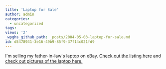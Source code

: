 ```yaml
---
title: 'Laptop for Sale'
author: admin
categories:
  - uncategorized
tags: 
views: '2'
_wpghs_github_path: _posts/2004-05-03-laptop-for-sale.md
id: d5478941-3e16-49b9-85f9-37f14c021fd9
---
```

<p>I'm selling my father-in-law's laptop on eBay.  <a href="http://cgi.ebay.ca/ws/eBayISAPI.dll?ViewItem&amp;item=3478777605">Check out the listing here</a> and <a href="http://www.oatways.com/ebay/">check out pictures of the laptop here.</a></p>
